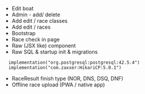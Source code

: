 - Edit boat
- Admin - add/ delete
- Add edit / race classes
- Add edit / races
- Bootstrap
- Race check in page
- Raw (JSX like) component
- Raw SQL & startup init & migrations 
```
  implementation("org.postgresql:postgresql:42.5.4")
  implementation("com.zaxxer:HikariCP:5.0.1")
```
- RaceResult finish type (NOR, DNS, DSQ, DNF)
- Offline race upload (PWA / native app)

